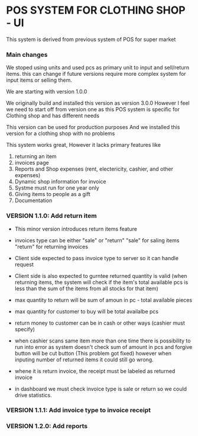# POS SYSTEM FOR CLOTHING SHOP - UI
This system is derived from previous system of POS for super market

### Main changes
We stoped using units and used pcs as primary unit to input and sell/return items. 
this can change if future versions require more complex system for input items or selling them.

We are starting with version 1.0.0

We originally build and installed this version as version 3.0.0
However I feel we need to start off from version one as this POS system is 
specific for Clothing shop and has different needs

This version can be used for production purposes
And we installed this version for a clothing shop with no problems

This system works great, However it lacks primary features
like 
1. returning an item
1. invoices page
1. Reports and Shop expenses (rent, electericity, cashier, and other expenses)
1. Dynamic shop information for invoice 
1. Systme must run for one year only
1. Giving items to people as a gift
1. Documentation

### VERSION 1.1.0: Add return item
- This minor version introduces return items feature
- invoices type can be either "sale" or "return"
  "sale" for saling items
  "return" for returning invoices

- Client side expected to pass invoice type to server so it can handle request
- Client side is also expected to gurntee returned quantity is valid
  (when returning items, the system will check if the item's total available pcs 
  is less than the sum of the items from all stocks for that item)

- max quantity to return will be sum of amoun in pc - total available pieces
- max quantity for customer to buy will be total availalbe pcs

- return money to customer can be in cash or other ways (cashier must specify)

- when cashier scans same item more than one time there is possibility to run 
  into error as system doesn't check sum of amount in pcs and forgive button will be cut button (This problem got fixed) 
  however when inputing number of returned items it could still go wrong.

- whene it is return invoice, the receipt must be labeled as returned invoice

- in dashboard we must check invoice type is sale or return so we could drive statistics.

### VERSION 1.1.1: Add invoice type to invoice receipt

### VERSION 1.2.0: Add reports
